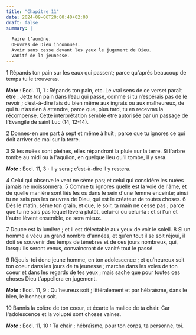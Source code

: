 ```yaml
---
title: "Chapitre 11"
date: 2024-09-06T20:00:40+02:00
draft: false
summary: |
  
  Faire l’aumône.
  OEuvres de Dieu inconnues.
  Avoir sans cesse devant les yeux le jugement de Dieu.
  Vanité de la jeunesse.
---
```



1 Répands ton pain sur les eaux qui passent; parce qu'après beaucoup de temps tu le trouveras.

***Note*** :  Eccl. 11, 1 : Répands ton pain, etc. Le vrai sens de ce verset paraît être : Jette ton pain dans l’eau qui passe, comme si tu n’espérais pas de le revoir ; c’est-à-dire fais du bien même aux ingrats ou aux malheureux, de qui tu n’as rien à attendre, parce que, plus tard, tu en recevras la récompense. Cette interprétation semble être autorisée par un passage de l’Evangile de saint Luc (14, 12-14).

2 Donnes-en une part à sept et même à huit ; parce que tu ignores ce qui doit arriver de mal sur la terre.


3 Si les nuées sont pleines, elles répandront la pluie sur la terre. Si l'arbre tombe au midi ou à l'aquilon, en quelque lieu qu'il tombe, il y sera.

***Note*** :  Eccl. 11, 3 : Il y sera ; c’est-à-dire il y restera.

4 Celui qui observe le vent ne sème pas; et celui qui considère les nuées jamais ne moissonnera. 5 Comme tu ignores quelle est la voie de l'âme, et de quelle manière sont liés les os dans le sein d'une femme enceinte; ainsi tu ne sais pas les oeuvres de Dieu, qui est le créateur de toutes choses. 6 Dès le matin, sème ton grain, et que, le soir, ta main ne cesse pas ; parce que tu ne sais pas lequel lèvera plutôt, celui-ci ou celui-là : et si l'un et l'autre lèvent ensemble, ce sera mieux.


7 Douce est la lumière ; et il est délectable aux yeux de voir le soleil. 8 Si un homme a vécu un grand nombre d'années, et qu'en tout il se soit réjoui, il doit se souvenir des temps de ténèbres et de ces jours nombreux, qui, lorsqu'ils seront venus, convaincront de vanité tout le passé.


9 Réjouis-toi donc jeune homme, en ton adolescence ; et qu'heureux soit ton coeur dans les jours de ta jeunesse ; marche dans les voies de ton coeur et dans les regards de tes yeux ; mais sache que pour toutes ces choses Dieu t'appellera en jugement.

***Note*** :  Eccl. 11, 9 : Qu’heureux soit ; littéralement et par hébraïsme, dans le bien, le bonheur soit.

10 Bannis la colère de ton coeur, et écarte la malice de ta chair. Car l'adolescence et la volupté sont choses vaines.

***Note*** :  Eccl. 11, 10 : Ta chair ; hébraïsme, pour ton corps, ta personne, toi.

